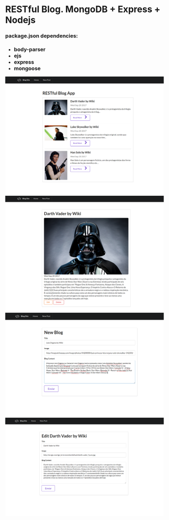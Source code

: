 <h1> RESTful Blog. MongoDB + Express + Nodejs </h1>

<h3>package.json dependencies:<h3>
<ul>
  <li>body-parser</li>
  <li>ejs</li>
  <li>express</li>
  <li>mongoose</li>
</ul>

<p>
  <img src="index.png">
  <img src="show.png">
  <img src="new.png">
  <img src="edit.png">
</p>
